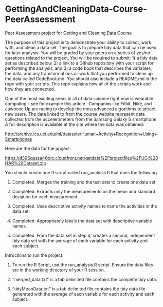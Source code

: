 # GettingAndCleaningData-Course-PeerAssessment
Peer Assessment project for Getting and Cleaning Data Course

The purpose of this project is to demonstrate your ability to collect, work with, and clean a data set. The goal is to prepare tidy data that can be used for later analysis. You will be graded by your peers on a series of yes/no questions related to the project. You will be required to submit: 1) a tidy data set as described below, 2) a link to a Github repository with your script for performing the analysis, and 3) a code book that describes the variables, the data, and any transformations or work that you performed to clean up the data called CodeBook.md. You should also include a README.md in the repo with your scripts. This repo explains how all of the scripts work and how they are connected.  

One of the most exciting areas in all of data science right now is wearable computing - see for example this article . Companies like Fitbit, Nike, and Jawbone Up are racing to develop the most advanced algorithms to attract new users. The data linked to from the course website represent data collected from the accelerometers from the Samsung Galaxy S smartphone. A full description is available at the site where the data was obtained: 

http://archive.ics.uci.edu/ml/datasets/Human+Activity+Recognition+Using+Smartphones 

Here are the data for the project: 

https://d396qusza40orc.cloudfront.net/getdata%2Fprojectfiles%2FUCI%20HAR%20Dataset.zip 

 You should create one R script called run_analysis.R that does the following. 
 
1. Completed: Merges the training and the test sets to create one data set.

2. Completed: Extracts only the measurements on the mean and standard deviation for each measurement. 

3. Completed: Uses descriptive activity names to name the activities in the data set.

4. Completed: Appropriately labels the data set with descriptive variable names. 

5. Completed: From the data set in step 4, creates a second, independent tidy data set with the average of each variable for each activity and each subject.

Intructions to run the project:

1. To run the R Script, use the run_analysis.R script. Ensure the data files are in the working directory of your R session.

2. "merged_data.txt" is a tab delimited file contains the complete tidy data.

3. "tidyMeanData.txt" is a tab delimited file contains the tidy data file generated with the average of each variable for each activity and each subject.
